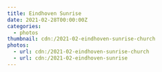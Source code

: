 ```yaml
---
title: Eindhoven Sunrise
date: 2021-02-28T00:00:00Z
categories:
  - photos
thumbnail: cdn:/2021-02-eindhoven-sunrise-church
photos:
  - url: cdn:/2021-02-eindhoven-sunrise-church
  - url: cdn:/2021-02-eindhoven-sunrise
---
```


<style>
.fg-2021-02-28-eindhoven-sunrise {
  grid-template-columns: repeat(10, 1fr);
  grid-template-areas:
    "a a a b b b b b b b";
}

.fg-2021-02-28-eindhoven-sunrise > *:nth-child(1) { grid-area: a; }
.fg-2021-02-28-eindhoven-sunrise > *:nth-child(2) { grid-area: b; }
</style>
